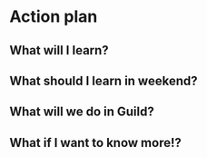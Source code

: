 # Action plan

## What will I learn?

## What should I learn in weekend?

## What will we do in Guild?

## What if I want to know more!?
